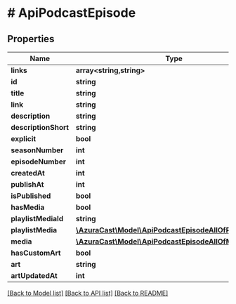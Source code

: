 # # ApiPodcastEpisode

## Properties

Name | Type | Description | Notes
------------ | ------------- | ------------- | -------------
**links** | **array<string,string>** |  | [optional]
**id** | **string** |  | [optional]
**title** | **string** |  | [optional]
**link** | **string** |  | [optional]
**description** | **string** |  | [optional]
**descriptionShort** | **string** |  | [optional]
**explicit** | **bool** |  | [optional]
**seasonNumber** | **int** |  | [optional]
**episodeNumber** | **int** |  | [optional]
**createdAt** | **int** |  | [optional]
**publishAt** | **int** |  | [optional]
**isPublished** | **bool** |  | [optional]
**hasMedia** | **bool** |  | [optional]
**playlistMediaId** | **string** |  | [optional]
**playlistMedia** | [**\AzuraCast\Model\ApiPodcastEpisodeAllOfPlaylistMedia**](ApiPodcastEpisodeAllOfPlaylistMedia.md) |  | [optional]
**media** | [**\AzuraCast\Model\ApiPodcastEpisodeAllOfMedia**](ApiPodcastEpisodeAllOfMedia.md) |  | [optional]
**hasCustomArt** | **bool** |  | [optional]
**art** | **string** |  | [optional]
**artUpdatedAt** | **int** |  | [optional]

[[Back to Model list]](../../README.md#models) [[Back to API list]](../../README.md#endpoints) [[Back to README]](../../README.md)
